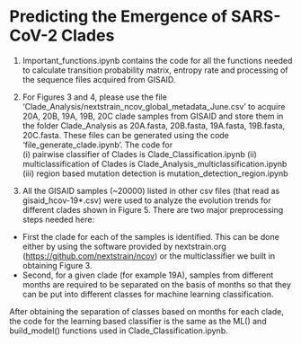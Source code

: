 # Predicting the Emergence of SARS-CoV-2 Clades

1. Important_functions.ipynb contains the code for all the functions needed to calculate transition probability matrix, entropy rate and processing of the sequence files acquired from GISAID.

2. For Figures 3 and 4, please use the file ‘Clade_Analysis/nextstrain_ncov_global_metadata_June.csv’ to acquire 20A, 20B, 19A, 19B, 20C clade samples from GISAID and store them in the folder Clade_Analysis as 20A.fasta, 20B.fasta, 19A.fasta, 19B.fasta, 20C.fasta. These files can be generated using the code ‘file_generate_clade.ipynb’. 
The code for 	
(i) pairwise classifier of Clades is Clade_Classification.ipynb
(ii) multiclassification of Clades is Clade_Analysis_multiclassification.ipynb
(iii) region based mutation detection is mutation_detection_region.ipynb

3. All the GISAID samples (~20000) listed in other csv files (that read as gisaid_hcov-19*.csv) were used to analyze the evolution trends for different clades shown in Figure 5. There are two major preprocessing steps needed here:
- First the clade for each of the samples is identified. This can be done either by using the software provided by nextstrain.org (https://github.com/nextstrain/ncov) or the multiclassifier we built in obtaining Figure 3. 
- Second, for a given clade (for example 19A), samples from different months are required to be separated on the basis of months so that they can be put into different classes for machine learning classification.

After obtaining the separation of classes based on months for each clade, the code for the learning based classifier is the same as the ML() and build_model() functions used in Clade_Classification.ipynb.



